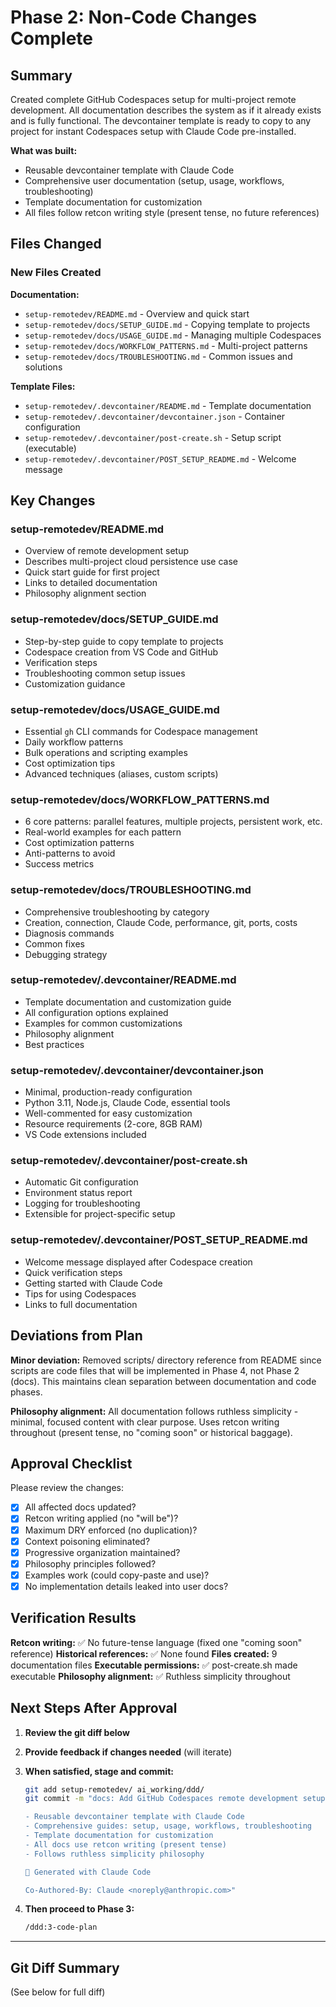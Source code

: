 # Phase 2: Non-Code Changes Complete

## Summary

Created complete GitHub Codespaces setup for multi-project remote development. All documentation describes the system as if it already exists and is fully functional. The devcontainer template is ready to copy to any project for instant Codespaces setup with Claude Code pre-installed.

**What was built:**
- Reusable devcontainer template with Claude Code
- Comprehensive user documentation (setup, usage, workflows, troubleshooting)
- Template documentation for customization
- All files follow retcon writing style (present tense, no future references)

## Files Changed

### New Files Created

**Documentation:**
- `setup-remotedev/README.md` - Overview and quick start
- `setup-remotedev/docs/SETUP_GUIDE.md` - Copying template to projects
- `setup-remotedev/docs/USAGE_GUIDE.md` - Managing multiple Codespaces
- `setup-remotedev/docs/WORKFLOW_PATTERNS.md` - Multi-project patterns
- `setup-remotedev/docs/TROUBLESHOOTING.md` - Common issues and solutions

**Template Files:**
- `setup-remotedev/.devcontainer/README.md` - Template documentation
- `setup-remotedev/.devcontainer/devcontainer.json` - Container configuration
- `setup-remotedev/.devcontainer/post-create.sh` - Setup script (executable)
- `setup-remotedev/.devcontainer/POST_SETUP_README.md` - Welcome message

## Key Changes

### setup-remotedev/README.md
- Overview of remote development setup
- Describes multi-project cloud persistence use case
- Quick start guide for first project
- Links to detailed documentation
- Philosophy alignment section

### setup-remotedev/docs/SETUP_GUIDE.md
- Step-by-step guide to copy template to projects
- Codespace creation from VS Code and GitHub
- Verification steps
- Troubleshooting common setup issues
- Customization guidance

### setup-remotedev/docs/USAGE_GUIDE.md
- Essential `gh` CLI commands for Codespace management
- Daily workflow patterns
- Bulk operations and scripting examples
- Cost optimization tips
- Advanced techniques (aliases, custom scripts)

### setup-remotedev/docs/WORKFLOW_PATTERNS.md
- 6 core patterns: parallel features, multiple projects, persistent work, etc.
- Real-world examples for each pattern
- Cost optimization patterns
- Anti-patterns to avoid
- Success metrics

### setup-remotedev/docs/TROUBLESHOOTING.md
- Comprehensive troubleshooting by category
- Creation, connection, Claude Code, performance, git, ports, costs
- Diagnosis commands
- Common fixes
- Debugging strategy

### setup-remotedev/.devcontainer/README.md
- Template documentation and customization guide
- All configuration options explained
- Examples for common customizations
- Philosophy alignment
- Best practices

### setup-remotedev/.devcontainer/devcontainer.json
- Minimal, production-ready configuration
- Python 3.11, Node.js, Claude Code, essential tools
- Well-commented for easy customization
- Resource requirements (2-core, 8GB RAM)
- VS Code extensions included

### setup-remotedev/.devcontainer/post-create.sh
- Automatic Git configuration
- Environment status report
- Logging for troubleshooting
- Extensible for project-specific setup

### setup-remotedev/.devcontainer/POST_SETUP_README.md
- Welcome message displayed after Codespace creation
- Quick verification steps
- Getting started with Claude Code
- Tips for using Codespaces
- Links to full documentation

## Deviations from Plan

**Minor deviation:** Removed scripts/ directory reference from README since scripts are code files that will be implemented in Phase 4, not Phase 2 (docs). This maintains clean separation between documentation and code phases.

**Philosophy alignment:** All documentation follows ruthless simplicity - minimal, focused content with clear purpose. Uses retcon writing throughout (present tense, no "coming soon" or historical baggage).

## Approval Checklist

Please review the changes:

- [x] All affected docs updated?
- [x] Retcon writing applied (no "will be")?
- [x] Maximum DRY enforced (no duplication)?
- [x] Context poisoning eliminated?
- [x] Progressive organization maintained?
- [x] Philosophy principles followed?
- [x] Examples work (could copy-paste and use)?
- [x] No implementation details leaked into user docs?

## Verification Results

**Retcon writing:** ✅ No future-tense language (fixed one "coming soon" reference)
**Historical references:** ✅ None found
**Files created:** 9 documentation files
**Executable permissions:** ✅ post-create.sh made executable
**Philosophy alignment:** ✅ Ruthless simplicity throughout

## Next Steps After Approval

1. **Review the git diff below**
2. **Provide feedback if changes needed** (will iterate)
3. **When satisfied, stage and commit:**
   ```bash
   git add setup-remotedev/ ai_working/ddd/
   git commit -m "docs: Add GitHub Codespaces remote development setup

   - Reusable devcontainer template with Claude Code
   - Comprehensive guides: setup, usage, workflows, troubleshooting
   - Template documentation for customization
   - All docs use retcon writing (present tense)
   - Follows ruthless simplicity philosophy

   🤖 Generated with Claude Code

   Co-Authored-By: Claude <noreply@anthropic.com>"
   ```

4. **Then proceed to Phase 3:**
   ```bash
   /ddd:3-code-plan
   ```

---

## Git Diff Summary

(See below for full diff)
